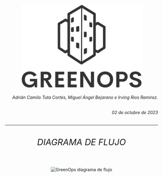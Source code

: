 <p align="center">
  <img src="https://github.com/CaMiLoTuTa/GreenOps/blob/main/img/iconos/bannerNegro.png?raw=true" alt="GreenOps Logo" width="400"/>
</p>

<h6 align="right">Adrián Camilo Tuta Cortés, Miguel Ángel Bejarano e Irving Rios Ramirez.</h6>
<h6 align="right">02 de octubre de 2023</h6>

---

# <center> <h6>DIAGRAMA DE FLUJO</h6></center>

<p align="center">
  <img src="https://github.com/CaMiLoTuTa/GreenOps/blob/main/img\ilustraciones\DiagramaDeFlujoGreenOps.png?raw=true" alt="GreenOps diagrama de flujo" />
</p>
